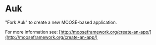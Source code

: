 Auk
=====

"Fork Auk" to create a new MOOSE-based application.

For more information see: [http://mooseframework.org/create-an-app/](http://mooseframework.org/create-an-app/)
